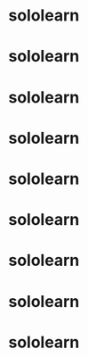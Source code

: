 # sololearn
# sololearn
# sololearn
# sololearn
# sololearn
# sololearn
# sololearn
# sololearn
# sololearn
